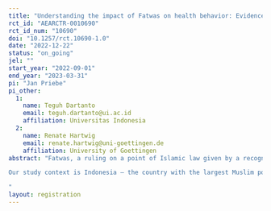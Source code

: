 ```yaml
---
title: "Understanding the impact of Fatwas on health behavior: Evidence from multiple online experiments in Indonesia"
rct_id: "AEARCTR-0010690"
rct_id_num: "10690"
doi: "10.1257/rct.10690-1.0"
date: "2022-12-22"
status: "on_going"
jel: ""
start_year: "2022-09-01"
end_year: "2023-03-31"
pi: "Jan Priebe"
pi_other:
  1:
    name: Teguh Dartanto
    email: teguh.dartanto@ui.ac.id
    affiliation: Universitas Indonesia
  2:
    name: Renate Hartwig
    email: renate.hartwig@uni-goettingen.de
    affiliation: University of Goettingen
abstract: "Fatwas, a ruling on a point of Islamic law given by a recognized authority, are important moral guidelines for Muslims around the world. While economists acknowledge that religious rules can influence individual and collective behaviors, there is still little rigorous evidence on the impact of religious rulings on health behavior. More specifically, the cognitive processes underlying the link between Islamic religious ruling and health behavior is not yet well understood. 
Our study context is Indonesia – the country with the largest Muslim population globally. With over one third of the population smoking, smoking still represents an important public health concern. In 2010, one of the country’s most important Islamic organization – Muhammadiyah –issued to an anti-smoking fatwa in order to address this issue. In this study we explore the effects of this ruling.  We employ five distinct online experiments that involve a total of 14,500 individuals, in order to better understand an individual’s cognitive processes related to smoking. More specifically, we investigate (i) the role of information uptake and avoidance, (ii) motivated reasoning and storing of information, and (iii) cognitive strategies in dealing with challenging information.   
"
layout: registration
---
```


